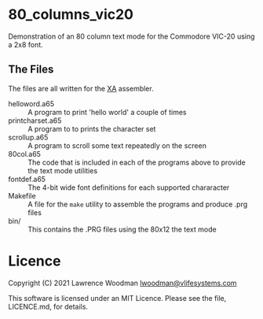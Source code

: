 80_columns_vic20
================

Demonstration of an 80 column text mode for the Commodore VIC-20 using a 2x8 font.


## The Files

The files are all written for the [XA](https://www.floodgap.com/retrotech/xa/) assembler.

<dl>
  <dt>helloword.a65</dt>
  <dd>A program to print 'hello world' a couple of times</dd>

  <dt>printcharset.a65</dt>
  <dd>A program to to prints the character set</dd>

  <dt>scrollup.a65</dt>
  <dd>A program to scroll some text repeatedly on the screen</dd>

  <dt>80col.a65</dt>
  <dd>The code that is included in each of the programs above to provide the text mode utilities</dd>

  <dt>fontdef.a65</dt>
  <dd>The 4-bit wide font definitions for each supported chararacter</dd>

  <dt>Makefile</dt>
  <dd>A file for the <code>make</code> utility to assemble the programs and produce .prg files</dd>

  <dt>bin/</dt>
  <dd>This contains the .PRG files using the 80x12 the text mode</dd>
</dl>

# Licence
Copyright (C) 2021 Lawrence Woodman <lwoodman@vlifesystems.com>

This software is licensed under an MIT Licence.  Please see the file, LICENCE.md, for details.

